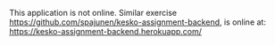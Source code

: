 This application is not online. Similar exercise https://github.com/spajunen/kesko-assignment-backend, is online at: https://kesko-assignment-backend.herokuapp.com/